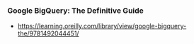 ### Google BigQuery: The Definitive Guide
* https://learning.oreilly.com/library/view/google-bigquery-the/9781492044451/

